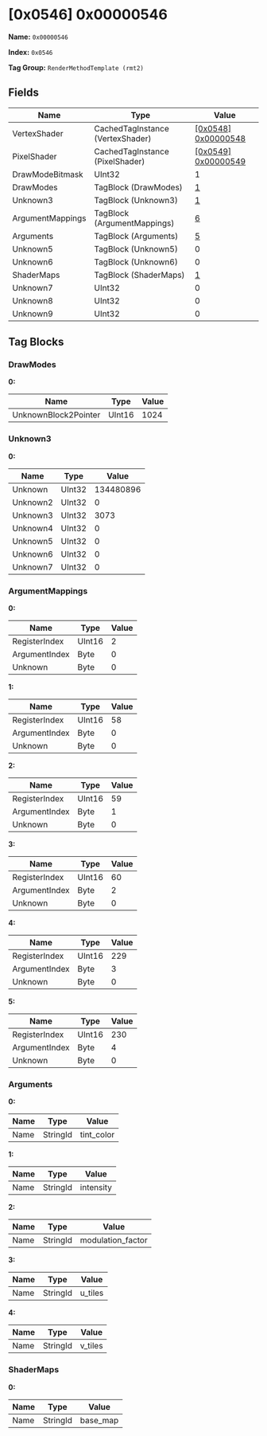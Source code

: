 # [0x0546] 0x00000546

**Name:** ```0x00000546```

**Index:** ```0x0546```

**Tag Group:** ```RenderMethodTemplate (rmt2)```

## Fields

Name	| Type	| Value
---	|---	|---	|
VertexShader	|CachedTagInstance (VertexShader)	|[[0x0548] 0x00000548](../VertexShader/0548.md)
PixelShader	|CachedTagInstance (PixelShader)	|[[0x0549] 0x00000549](../PixelShader/0549.md)
DrawModeBitmask	|UInt32	|1
DrawModes	|TagBlock (DrawModes)	|[1](#drawmodes)
Unknown3	|TagBlock (Unknown3)	|[1](#unknown3)
ArgumentMappings	|TagBlock (ArgumentMappings)	|[6](#argumentmappings)
Arguments	|TagBlock (Arguments)	|[5](#arguments)
Unknown5	|TagBlock (Unknown5)	|0
Unknown6	|TagBlock (Unknown6)	|0
ShaderMaps	|TagBlock (ShaderMaps)	|[1](#shadermaps)
Unknown7	|UInt32	|0
Unknown8	|UInt32	|0
Unknown9	|UInt32	|0


## Tag Blocks

### DrawModes

**0:**

Name	| Type	| Value
---	|---	|---	|
UnknownBlock2Pointer	|UInt16	|1024


### Unknown3

**0:**

Name	| Type	| Value
---	|---	|---	|
Unknown	|UInt32	|134480896
Unknown2	|UInt32	|0
Unknown3	|UInt32	|3073
Unknown4	|UInt32	|0
Unknown5	|UInt32	|0
Unknown6	|UInt32	|0
Unknown7	|UInt32	|0


### ArgumentMappings

**0:**

Name	| Type	| Value
---	|---	|---	|
RegisterIndex	|UInt16	|2
ArgumentIndex	|Byte	|0
Unknown	|Byte	|0


**1:**

Name	| Type	| Value
---	|---	|---	|
RegisterIndex	|UInt16	|58
ArgumentIndex	|Byte	|0
Unknown	|Byte	|0


**2:**

Name	| Type	| Value
---	|---	|---	|
RegisterIndex	|UInt16	|59
ArgumentIndex	|Byte	|1
Unknown	|Byte	|0


**3:**

Name	| Type	| Value
---	|---	|---	|
RegisterIndex	|UInt16	|60
ArgumentIndex	|Byte	|2
Unknown	|Byte	|0


**4:**

Name	| Type	| Value
---	|---	|---	|
RegisterIndex	|UInt16	|229
ArgumentIndex	|Byte	|3
Unknown	|Byte	|0


**5:**

Name	| Type	| Value
---	|---	|---	|
RegisterIndex	|UInt16	|230
ArgumentIndex	|Byte	|4
Unknown	|Byte	|0


### Arguments

**0:**

Name	| Type	| Value
---	|---	|---	|
Name	|StringId	|tint_color


**1:**

Name	| Type	| Value
---	|---	|---	|
Name	|StringId	|intensity


**2:**

Name	| Type	| Value
---	|---	|---	|
Name	|StringId	|modulation_factor


**3:**

Name	| Type	| Value
---	|---	|---	|
Name	|StringId	|u_tiles


**4:**

Name	| Type	| Value
---	|---	|---	|
Name	|StringId	|v_tiles


### ShaderMaps

**0:**

Name	| Type	| Value
---	|---	|---	|
Name	|StringId	|base_map


